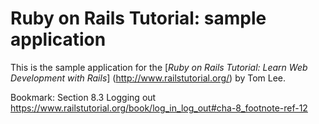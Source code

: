 # Ruby on Rails Tutorial: sample application

This is the sample application for the
[*Ruby on Rails Tutorial:
Learn Web Development with Rails*] (http://www.railstutorial.org/)
by Tom Lee.

Bookmark: Section 8.3 Logging out
https://www.railstutorial.org/book/log_in_log_out#cha-8_footnote-ref-12